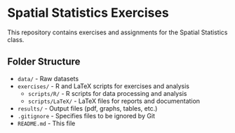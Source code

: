 # Spatial Statistics Exercises
This repository contains exercises and assignments for the Spatial Statistics class. 

## Folder Structure

- `data/` - Raw datasets  
- `exercises/` - R and LaTeX scripts for exercises and analysis  
  - `scripts/R/` - R scripts for data processing and analysis  
  - `scripts/LaTeX/` - LaTeX files for reports and documentation  
- `results/` - Output files (pdf, graphs, tables, etc.)  
- `.gitignore` - Specifies files to be ignored by Git  
- `README.md` - This file  

